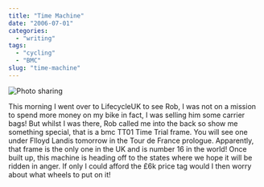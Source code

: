 ```yaml
---
title: "Time Machine"
date: "2006-07-01"
categories:
  - "writing"
tags:
  - "cycling"
  - "BMC"
slug: "time-machine"
---
```


![Photo sharing](/images/179805330.jpg)

This morning I went over to LifecycleUK to see Rob, I was not on a mission to spend more money on my bike in fact, I was selling him some carrier bags! But whilst I was there, Rob called me into the back so show me something special, that is a bmc TT01 Time Trial frame. You will see one under Flloyd Landis tomorrow in the Tour de France prologue. Apparently, that frame is the only one in the UK and is number 16 in the world! Once built up, this machine is heading off to the states where we hope it will be ridden in anger. If only I could afford the £6k price tag would I then worry about what wheels to put on it!
